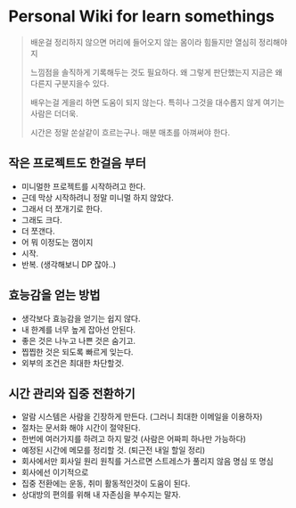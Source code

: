 # Personal Wiki for learn somethings

>배운걸 정리하지 않으면 머리에 들어오지 않는 몸이라 힘들지만 열심히 정리해야지
>
>느낌점을 솔직하게 기록해두는 것도 필요하다. 왜 그렇게 판단했는지 지금은 왜다른지 구분지을수 있다.
>
>배우는걸 게을리 하면 도움이 되지 않는다. 특히나 그것을 대수롭지 않게 여기는 사람은 더더욱.
>
>시간은 정말 쏜살같이 흐르는구나. 매분 매초를 아껴써야 한다.

## 작은 프로젝트도 한걸음 부터

- 미니멀한 프로젝트를 시작하려고 한다.
- 근데 막상 시작하려니 정말 미니멀 하지 않았다.
- 그래서 더 쪼개기로 한다.
- 그래도 크다.
- 더 쪼갠다.
- 어 뭐 이정도는 껌이지
- 시작.
- 반복. (생각해보니 DP 잖아..)

## 효능감을 얻는 방법

- 생각보다 효능감을 얻기는 쉽지 않다.
- 내 한계를 너무 높게 잡아선 안된다.
- 좋은 것은 나누고 나쁜 것은 숨기고.
- 찝찝한 것은 되도록 빠르게 잊는다.
- 외부의 조건은 최대한 차단할것.

## 시간 관리와 집중 전환하기

- 알람 시스템은 사람을 긴장하게 만든다. (그러니 최대한 이메일을 이용하자)
- 절차는 문서화 해야 시간이 절약된다.
- 한번에 여러가지를 하려고 하지 말것 (사람은 어짜피 하나만 가능하다)
- 예정된 시간에 메모를 정리할 것. (퇴근전 내일 할일 정리)
- 회사에서만 회사일 원리 원칙를 거스르면 스트레스가 풀리지 않음 명심 또 명심
- 회사에선 이기적으로
- 집중 전환에는 운동, 취미 활동적인것이 도움이 된다.
- 상대방의 편의를 위해 내 자존심을 부수지는 말자.
